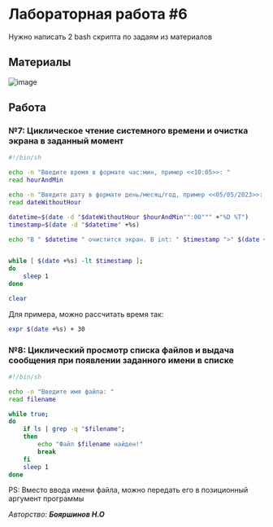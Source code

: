 # Лабораторная работа #6 

Нужно написать 2 bash скрипта по задаям из материалов

## Материалы

![image](https://user-images.githubusercontent.com/76239707/235899010-40e81cde-5947-4cb4-83a1-a752dc042408.png)


## Работа

### №7: Циклическое чтение системного времени и очистка экрана в заданный момент


```bash
#!/bin/sh

echo -n "Введите время в формате час:мин, пример <<10:05>>: "
read hourAndMin

echo -n "Введите дату в формате день/месяц/год, пример <<05/05/2023>>: "
read dateWithoutHour

datetime=$(date -d "$dateWithoutHour $hourAndMin"":00""" +"%D %T")
timestamp=$(date -d "$datetime" +%s)

echo "В " $datetime " очистится экран. В int: " $timestamp ">" $(date +%s)


while [ $(date +%s) -lt $timestamp ];
do
    sleep 1
done

clear


```

Для примера, можно рассчитать время так:
```bash
expr $(date +%s) + 30
```

### №8: Циклический просмотр списка файлов и выдача сообщения при появлении заданного имени в списке

```bash
#!/bin/sh

echo -n "Введите имя файла: "
read filename

while true;
do
    if ls | grep -q "$filename";
    then
        echo "Файл $filename найден!"
        break
    fi
    sleep 1
done


```

PS: Вместо ввода имени файла, можно передать его в позиционный аргумент программы


*Авторство: **Бояршинов Н.О***
